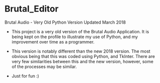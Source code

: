 # Brutal_Editor
Brutal Audio - Very Old Python Version
Updated March 2018

- This project is a very old version of the Brutal Audio Application. It is being kept on the profile to illustrate my use of Python, and my improvement over time as a programmer.

- This version is notably different than the new 2018 version. The most obvious being that this was coded using Python, and TkInter. There are very few similarities between this and the new version, however, some of the processes may be similar.

- Just for fun :)

##
